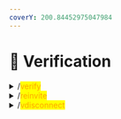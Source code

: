 ```yaml
---
coverY: 200.84452975047984
---
```


# 🔎 Verification


<details>

<summary>/<mark style="color:orange;">verify</mark></summary>

Begin the Fairplay Verification process

`/verify`

ID# 1043787259922616300

</details>


<details>

<summary>/<mark style="color:orange;">reinvite</mark></summary>

Reinvite your setup account to the realm

`/reinvite`

ID# 1043787259922616300

</details>


<details>

<summary>/<mark style="color:orange;">vdisconnect</mark></summary>

Remove your account from fairplay database

`/vdisconnect`

ID# 1043787259989741600

</details>
